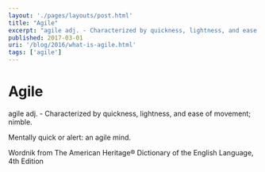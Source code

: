 ```yaml
---
layout: './pages/layouts/post.html'
title: "Agile"
excerpt: "agile adj. - Characterized by quickness, lightness, and ease of movement; nimble."
published: 2017-03-01
uri: '/blog/2016/what-is-agile.html'
tags: ['agile']
---
```

# Agile

agile adj. - Characterized by quickness, lightness, and ease of movement; nimble.

Mentally quick or alert: an agile mind.

Wordnik
from The American Heritage® Dictionary of the English Language, 4th Edition
